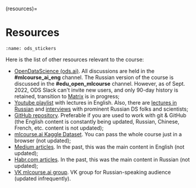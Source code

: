 (resources)=

# Resources

```{figure} /_static/img/ods_stickers.jpg
:name: ods_stickers
```

Here is the list of other resources relevant to the course:

- [OpenDataScience (ods.ai)](http://ods.ai/). All discussions are held in the __#mlcourse\_ai\_eng__ channel. The Russian version of the course is discussed in the __#edu\_open\_mlcourse__ channel. However, as of Sept. 2022, ODS Slack can't invite new users, and only 90-day history is retained, transition to [Matrix](https://chat.ods.ai/#/welcome) is in progress;
- [Youtube playlist](https://www.youtube.com/watch?v=QKTuw4PNOsU&list=PLVlY_7IJCMJeRfZ68eVfEcu-UcN9BbwiX) with lectures in English. Also, there are [lectures in Russian](https://www.youtube.com/playlist?list=PLVlY_7IJCMJdgcCtQfzj5j8OVB_Y0GJCl) and [interviews](https://www.youtube.com/watch?v=qV3yjIyj7Dc&list=PLVlY_7IJCMJcym_TSmUIHvjplq6OjiFx9&ab_channel=YuryKashnitsky) with prominent Russian DS folks and scientists;
- [GitHub repository](https://github.com/Yorko/mlcourse.ai). Preferable if you are used to work with git & GitHub (the English content is constantly being updated, Russian, Chinese, French, etc. content is not updated);
- [mlcourse.ai Kaggle Dataset](https://www.kaggle.com/kashnitsky/mlcourse). You can pass the whole course just in a browser (not updated);
- [Medium articles](https://medium.com/open-machine-learning-course). In the past, this was the main content in English (not updated);
- [Habr.com articles](https://habr.com/company/ods/blog/322626/). In the past, this was the main content in Russian (not updated);
- [VK mlcourse.ai group](https://vk.com/mlcourse). VK group for Russian-speaking audience (updated infrequently).
